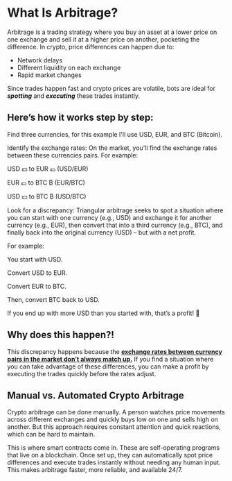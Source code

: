 <h1>What Is Arbitrage?</h1>
Arbitrage is a trading strategy where you buy an asset at a lower price on one exchange and sell it at a higher price on another, pocketing the difference. 
In crypto, price differences can happen due to:
<ul>
  <li>Network delays</li>
  <li>Different liquidity on each exchange</li>
  <li>Rapid market changes</li>
</ul>

<p>Since trades happen fast and crypto prices are volatile, bots are ideal for <strong><em>spotting</em></strong> and <strong><em>executing</em></strong> these trades instantly.</p>

<h2>Here’s how it works step by step:</h2>

Find three currencies, for this example I'll use USD, EUR, and BTC (Bitcoin).

Identify the exchange rates: On the market, you'll find the exchange rates between these currencies pairs. For example:

USD 💵 to EUR 💶 (USD/EUR)

EUR 💶 to BTC ₿ (EUR/BTC)

USD 💵 to BTC ₿ (USD/BTC)

Look for a discrepancy: Triangular arbitrage seeks to spot a situation where you can start with one currency (e.g., USD) and exchange it for another currency (e.g., EUR), then convert that into a third currency (e.g., BTC), and finally back into the original currency (USD) – but with a net profit.

For example:

You start with USD.

Convert USD to EUR.

Convert EUR to BTC.

Then, convert BTC back to USD.

If you end up with more USD than you started with, that’s a profit! 🤑

<h2>Why does this happen?!</h2> 
This discrepancy happens because the <b><u>exchange rates between currency pairs in the market don’t always match up.</u></b> If you find a situation where you can take advantage of these differences, you can make a profit by executing the trades quickly before the rates adjust.

<h2>Manual vs. Automated Crypto Arbitrage</h2>
Crypto arbitrage can be done manually. A person watches price movements across different exchanges and quickly buys low on one and sells high on another. But this approach requires constant attention and quick reactions, which can be hard to maintain.



This is where smart contracts come in. These are self-operating programs that live on a blockchain. Once set up, they can automatically spot price differences and execute trades instantly without needing any human input. This makes arbitrage faster, more reliable, and available 24/7.
